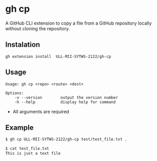 # gh cp

A GitHub CLI extension to copy a file from a GitHub repository locally without cloning the repository.

## Instalation

```
gh extension install  ULL-MII-SYTWS-2122/gh-cp 
```

##  Usage

```
Usage: gh cp <repo> <route> <dest>

Options:
    -v --version        output the version number
    -h --help           display help for command
```
* All arguments are required


## Example

```sh
$ gh cp ULL-MII-SYTWS-2122/gh-cp test/test_file.txt .

$ cat test_file.txt
This is just a text file
```